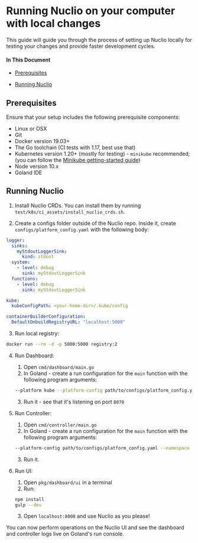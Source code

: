 # Running Nuclio on your computer with local changes

This guide will guide you through the process of setting up Nuclio locally for testing your changes and provide faster development cycles.

#### In This Document

- [Prerequisites](#prerequisites)

- [Running Nuclio](#running-nuclio)

<a id="prerequisites"></a>
## Prerequisites

Ensure that your setup includes the following prerequisite components:

- Linux or OSX
- Git
- Docker version 19.03+
- The Go toolchain (CI tests with 1.17, best use that)
- Kubernetes version 1.20+ (mostly for testing) - `minikube` recommended; (you can follow
  the [Minikube getting-started guide](/docs/setup/minikube/getting-started-minikube.md))
- Node version 10.x
- Goland IDE

<a id="running-nuclio"></a>
## Running Nuclio

1. Install Nuclio CRDs. You can install them by running `test/k8s/ci_assets/install_nuclio_crds.sh`.


2. Create a configs folder outside of the Nuclio repo. Inside it, create `configs/platform_config.yaml` with the following body:
```yaml
logger:
  sinks:
    myStdoutLoggerSink:
      kind: stdout
  system:
    - level: debug
      sink: myStdoutLoggerSink
  functions:
    - level: debug
      sink: myStdoutLoggerSink

kube:
  kubeConfigPath: <your-home-dir>/.kube/config

containerBuilderConfiguration:
  DefaultOnbuildRegistryURL: "localhost:5000"
```

3. Run local registry:
```sh
docker run --rm -d -p 5000:5000 registry:2
```
4. Run Dashboard:
   1. Open `cmd/dashboard/main.go`
   2. In Goland - create a run configuration for the `main` function with the following program arguments:
   ```sh
   --platform kube --platform-config path/to/configs/platform_config.yaml --namespace default --registry localhost:5000 --run-registry localhost:5000
   ```
   3. Run it - see that it's listening on port `8070`
   

5. Run Controller:
   1. Open `cmd/controller/main.go`
   2. In Goland - create a run configuration for the `main` function with the following program arguments:
   ```sh
   --platform-config path/to/configs/platform_config.yaml --namespace default --kubeconfig-path path/to/.kube/config
   ```
   3. Run it.
   

6. Run UI:
   1. Open `pkg/dashboard/ui` in a terminal
   2. Run:
   ```sh
   npm install
   gulp --dev
   ```
   3. Open `localhost:8000` and use Nuclio as you please! 
   

You can now perform operations on the Nuclio UI and see the dashboard and controller logs live on Goland's run console.
